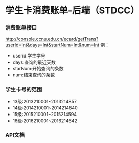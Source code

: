 # 学生卡消费账单-后端（STDCC）

### 消费账单接口
http://console.ccnu.edu.cn/ecard/getTrans?userId=Int&days=Int&startNum=Int&num=Int
例：
+ userid:学生学号
+ days:查询的最近天数
+ starNum:开始查询的条数
+ num:结束查询的条数

### 学生卡号的范围
+ 13级:2013210001~2013214857
+ 14级:2014210001~2014214840
+ 15级:2015210001~2015214594
+ 16级:2016210001~2016214642

### API文档

